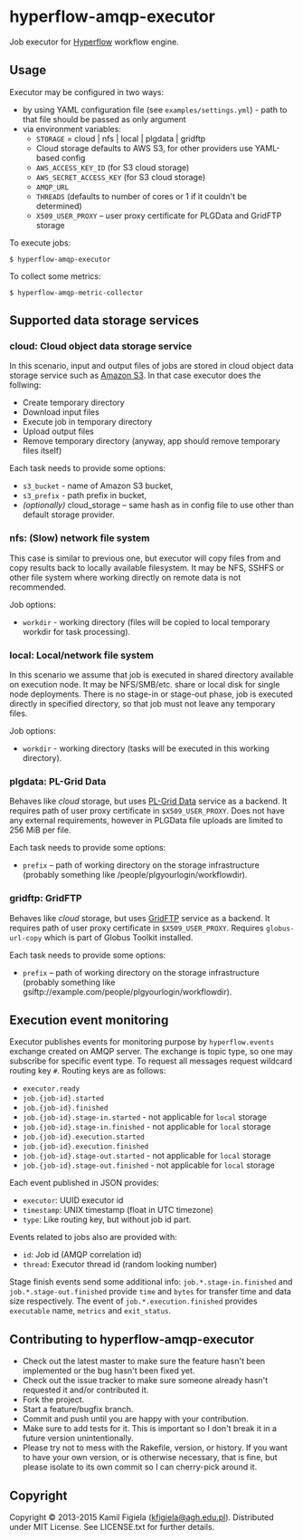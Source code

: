 # hyperflow-amqp-executor

Job executor for [Hyperflow](http://github.com/dice-cyfronet/hyperflow) workflow engine.

## Usage

Executor may be configured in two ways:

 * by using YAML configuration file (see `examples/settings.yml`) - path to that file should be passed as only argument
 * via environment variables:
   * `STORAGE` = cloud | nfs | local | plgdata | gridftp
   * Cloud storage defaults to AWS S3, for other providers use YAML-based config
   * `AWS_ACCESS_KEY_ID` (for S3 cloud storage)
   * `AWS_SECRET_ACCESS_KEY` (for S3 cloud storage)
   * `AMQP_URL`
   * `THREADS` (defaults to number of cores or 1 if it couldn't be determined)
   * `X509_USER_PROXY` – user proxy certificate for PLGData and GridFTP storage

To execute jobs:
  
`$ hyperflow-amqp-executor`

To collect some metrics:
  
`$ hyperflow-amqp-metric-collector`

## Supported data storage services

### cloud: Cloud object data storage service

In this scenario, input and output files of jobs are stored in cloud object data storage service such as [Amazon S3](http://aws.amazon.com/s3/). In that case executor does the follwing:

* Create temporary directory
* Download input files
* Execute job in temporary directory
* Upload output files
* Remove temporary directory (anyway, app should remove temporary files itself)

Each task needs to provide some options:

* `s3_bucket` - name of Amazon S3 bucket,
* `s3_prefix` - path prefix in bucket,
* *(optionally)* cloud_storage – same hash as in config file to use other than default storage provider.

### nfs: (Slow) network file system

This case is similar to previous one, but executor will copy files from and copy results back to locally available filesystem. It may be NFS, SSHFS or other file system where working directly on remote data is not recommended.

Job options:

* `workdir` - working directory (files will be copied to local temporary workdir for task processing).

### local: Local/network file system

In this scenario we assume that job is executed in shared directory available on execution node. It may be NFS/SMB/etc. share or local disk for single node deployments. There is no stage-in or stage-out phase, job is executed directly in specified directory, so that job must not leave any temporary files.

Job options:

* `workdir` - working directory (tasks will be executed in this working directory).

### plgdata: PL-Grid Data

Behaves like *cloud* storage, but uses [PL-Grid Data](https://data.plgrid.pl) service as a backend. It requires path of user proxy certificate in `$X509_USER_PROXY`. Does not have any external requirements, however in PLGData file uploads are limited to 256 MiB per file.

Each task needs to provide some options:

* `prefix` – path of working directory on the storage infrastructure (probably something like /people/plgyourlogin/workflowdir).

### gridftp: GridFTP

Behaves like *cloud* storage, but uses [GridFTP](https://www.globus.org/toolkit/docs/latest-stable/gridftp/) service as a backend. It requires path of user proxy certificate in `$X509_USER_PROXY`. Requires `globus-url-copy` which is part of Globus Toolkit installed.

Each task needs to provide some options:

* `prefix` – path of working directory on the storage infrastructure (probably something like gsiftp://example.com/people/plgyourlogin/workflowdir).

## Execution event monitoring

Executor publishes events for monitoring purpose by `hyperflow.events` exchange created on AMQP server. The exchange is topic type, so one may subscribe for specific event type. To request all messages request wildcard routing key `#`. Routing keys are as follows:

* `executor.ready`
* `job.{job-id}.started`
* `job.{job-id}.finished`
* `job.{job-id}.stage-in.started` - not applicable for `local` storage
* `job.{job-id}.stage-in.finished` - not applicable for `local` storage
* `job.{job-id}.execution.started`
* `job.{job-id}.execution.finished`
* `job.{job-id}.stage-out.started` - not applicable for `local` storage
* `job.{job-id}.stage-out.finished` - not applicable for `local` storage

Each event published in JSON provides:

* `executor`: UUID executor id 
* `timestamp`: UNIX timestamp (float in UTC timezone)
* `type`: Like routing key, but without job id part.

Events related to jobs also are provided with:

* `id`: Job id (AMQP correlation id)
* `thread`: Executor thread id (random looking number)

Stage finish events send some additional info: `job.*.stage-in.finished` and `job.*.stage-out.finished` provide `time` and `bytes` for transfer time and data size respectively. The event of `job.*.execution.finished` provides `executable` name, `metrics` and `exit_status`.


## Contributing to hyperflow-amqp-executor
 
* Check out the latest master to make sure the feature hasn't been implemented or the bug hasn't been fixed yet.
* Check out the issue tracker to make sure someone already hasn't requested it and/or contributed it.
* Fork the project.
* Start a feature/bugfix branch.
* Commit and push until you are happy with your contribution.
* Make sure to add tests for it. This is important so I don't break it in a future version unintentionally.
* Please try not to mess with the Rakefile, version, or history. If you want to have your own version, or is otherwise necessary, that is fine, but please isolate to its own commit so I can cherry-pick around it.

## Copyright

Copyright © 2013-2015 Kamil Figiela (kfigiela@agh.edu.pl). Distributed under MIT License. See LICENSE.txt for further details.

